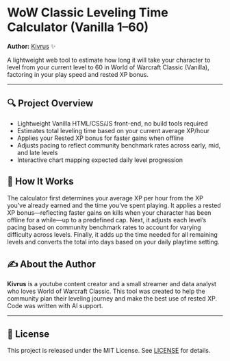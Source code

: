 # WoW Classic Leveling Time Calculator (Vanilla 1–60)

**Author:** [Kivrus](https://www.youtube.com/yourchannel) ✨

A lightweight web tool to estimate how long it will take your character to level from your current level to 60 in World of Warcraft Classic (Vanilla), factoring in your play speed and rested XP bonus.

---

## 🔍 Project Overview

* Lightweight Vanilla HTML/CSS/JS front-end, no build tools required
* Estimates total leveling time based on your current average XP/hour
* Applies your Rested XP bonus for faster gains when offline
* Adjusts pacing to reflect community benchmark rates across early, mid, and late levels
* Interactive chart mapping expected daily level progression

## 🔧 How It Works

The calculator first determines your average XP per hour from the XP you’ve already earned and the time you’ve spent playing.
It applies a rested XP bonus—reflecting faster gains on kills when your character has been offline for a while—up to a predefined cap.
Next, it adjusts each level’s pacing based on community benchmark rates to account for varying difficulty across levels.
Finally, it adds up the time needed for all remaining levels and converts the total into days based on your daily playtime setting.


## ✍️ About the Author

**Kivrus** is a youtube content creator and a small streamer and data analyst who loves World of Warcraft Classic. This tool was created to help the community plan their leveling journey and make the best use of rested XP.
Code was written with AI support.

---

## 📄 License

This project is released under the MIT License. See [LICENSE](LICENSE) for details.
